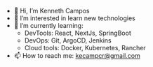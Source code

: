 - 👋 Hi, I’m Kenneth Campos
- 👀 I’m interested in learn new technologies 
- 🌱 I’m currently learning:
    - DevTools: React, NextJs, SpringBoot 
    - DevOps: Git, ArgoCD, Jenkins
    - Cloud tools: Docker, Kubernetes, Rancher
- 📫 How to reach me: kecampcr@gmail.com

